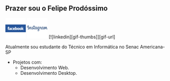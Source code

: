 ## Prazer sou o **Felipe Prodóssimo**

[![facebook][image-thumbs]][image-url]
[![instagram][image-thumbs-01]][image-url-01]
[![linkedin][gif-thumbs]][gif-url]

[image-thumbs]: img/facebook.png
[image-url]: https://facebook.com/FelipeProdossimo

[image-thumbs-01]: img/instagram.png
[image-url-01]: https://www.instagram.com/felipe.prodossimo_/

[image-thumbs-02]: img/linkedin.png
[image-url-02]: https://www.linkedin.com/in/felipe-prodossimo

Atualmente sou estudante do Técnico em Informática no Senac Americana-SP

* Projetos com:
    * Desenvolvimento Web.
    * Desenvolvimento Desktop.

<!--
**FelipeProdossimo/FelipeProdossimo** is a ✨ _special_ ✨ repository because its `README.md` (this file) appears on your GitHub profile.

Here are some ideas to get you started:

- 🔭 I’m currently working on ...
- 🌱 I’m currently learning ...
- 👯 I’m looking to collaborate on ...
- 🤔 I’m looking for help with ...
- 💬 Ask me about ...
- 📫 How to reach me: ...
- 😄 Pronouns: ...
- ⚡ Fun fact: ...
-->
